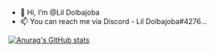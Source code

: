 - 👋 Hi, I’m @Lil Dolbajoba
- 📫 You can reach me via Discord - Lil Dolbajoba#4276...


[![Anurag's GitHub stats](https://github-readme-stats.vercel.app/api?username=Getpwnedbydolbajoba&theme=dark)](https://github.com/anuraghazra/github-readme-stats)
